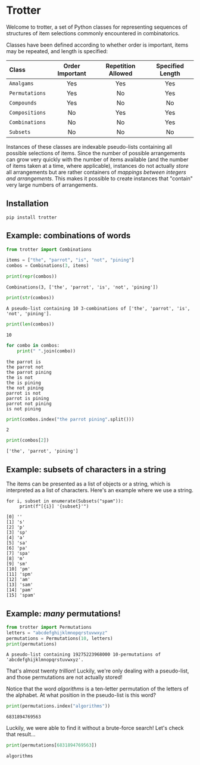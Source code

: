 # Trotter

Welcome to trotter, a set of Python classes for representing sequences
of structures of item selections commonly encountered in combinatorics.

Classes have been defined according to whether order is important, items may be repeated, and length is specified:

| Class          | Order Important | Repetition Allowed | Specified Length |
| :------------- | :-------------: | :----------------: | :--------------: |
| `Amalgams`     |       Yes       |        Yes         |       Yes        |
| `Permutations` |       Yes       |         No         |       Yes        |
| `Compounds`    |       Yes       |         No         |        No        |
| `Compositions` |       No        |        Yes         |       Yes        |
| `Combinations` |       No        |         No         |       Yes        |
| `Subsets`      |       No        |         No         |        No        |

Instances of these classes are indexable pseudo-lists containing all possible selections of items. Since the number of possible arrangements can grow very quickly with the number of items available (and the number of items taken at a time, where applicable), instances do not actually *store* all arrangements but are rather containers of *mappings between integers and arrangements*. This makes it possible to create instances that "contain" very large numbers of arrangements.

## Installation

```
pip install trotter
```

## Example: combinations of words

```py
from trotter import Combinations

items = ["the", "parrot", "is", "not", "pining"]
combos = Combinations(3, items)

print(repr(combos))
```
```
Combinations(3, ['the', 'parrot', 'is', 'not', 'pining'])
```
```py
print(str(combos))
```
```
A pseudo-list containing 10 3-combinations of ['the', 'parrot', 'is', 'not', 'pining'].
```
```py
print(len(combos))
```
```
10
```
```py
for combo in combos:
    print(" ".join(combo))
```
```
the parrot is
the parrot not
the parrot pining
the is not
the is pining
the not pining
parrot is not
parrot is pining
parrot not pining
is not pining
```
```py
print(combos.index("the parrot pining".split()))
```
```
2
```
```py
print(combos[2])
```
```
['the', 'parrot', 'pining']
```

## Example: subsets of characters in a string

The items can be presented as a list of objects or a string, which is interpreted as a list of characters. Here's an example where we use a string.

```text
for i, subset in enumerate(Subsets("spam")):
     print(f"[{i}] '{subset}'")
```
```
[0] ''
[1] 's'
[2] 'p'
[3] 'sp'
[4] 'a'
[5] 'sa'
[6] 'pa'
[7] 'spa'
[8] 'm'
[9] 'sm'
[10] 'pm'
[11] 'spm'
[12] 'am'
[13] 'sam'
[14] 'pam'
[15] 'spam'
```

## Example: *many* permutations!

```py
from trotter import Permutations
letters = "abcdefghijklmnopqrstuvwxyz"
permutations = Permutations(10, letters)
print(permutations)
```
```
A pseudo-list containing 19275223968000 10-permutations of 'abcdefghijklmnopqrstuvwxyz'.
```

That's almost twenty *trillion*! Luckily, we're only dealing with a pseudo-list, and those permutations are not actually stored!

Notice that the word *algorithms* is a ten-letter permutation of the letters of the alphabet. At what position in the pseudo-list is this word?

```py
print(permutations.index("algorithms"))
```
```
6831894769563
```

Luckily, we were able to find it without a brute-force search! Let's check that result...

```py
print(permutations[6831894769563])
```
```
algorithms
```
